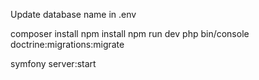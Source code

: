 Update database name in .env

composer install
npm install
npm run dev
php bin/console doctrine:migrations:migrate

symfony server:start
